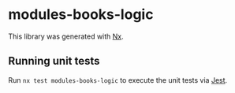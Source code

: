 # modules-books-logic

This library was generated with [Nx](https://nx.dev).

## Running unit tests

Run `nx test modules-books-logic` to execute the unit tests via [Jest](https://jestjs.io).
